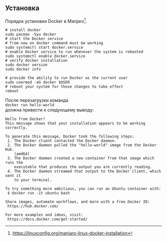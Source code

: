 ## Установка

Порядок установки Docker в Manjaro[^manjaro-install-docker].

[^manjaro-install-docker]: https://linuxconfig.org/manjaro-linux-docker-installation

```
# install docker
sudo pacman -Syu docker
# start the Docker service
# from now on docker command must be working
sudo systemctl start docker.service
# enable Docker service to run whenever the system is rebooted
sudo systemctl enable docker.service
# verify docker installation
sudo docker version
sudo docker info

# provide the ability to run Docker as the current user
sudo usermod -aG docker $USER
# reboot your system for those changes to take effect
reboot
```

После перезагрузки команда            
`docker run hello-world`        
должна привести к следующему выводу:
```
Hello from Docker!
This message shows that your installation appears to be working correctly.

To generate this message, Docker took the following steps:
 1. The Docker client contacted the Docker daemon.
 2. The Docker daemon pulled the "hello-world" image from the Docker Hub.
    (amd64)
 3. The Docker daemon created a new container from that image which runs the
    executable that produces the output you are currently reading.
 4. The Docker daemon streamed that output to the Docker client, which sent it
    to your terminal.

To try something more ambitious, you can run an Ubuntu container with:
 $ docker run -it ubuntu bash

Share images, automate workflows, and more with a free Docker ID:
 https://hub.docker.com/

For more examples and ideas, visit:
 https://docs.docker.com/get-started/
```
